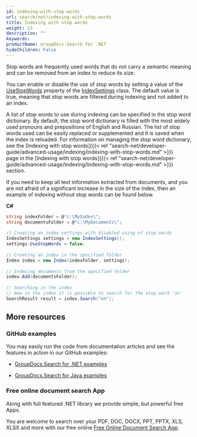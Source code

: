 ```yaml
---
id: indexing-with-stop-words
url: search/net/indexing-with-stop-words
title: Indexing with stop words
weight: 13
description: ""
keywords: 
productName: GroupDocs.Search for .NET
hideChildren: False
---
```

Stop words are frequently used words that do not carry a semantic meaning and can be removed from an index to reduce its size.

You can enable or disable the use of stop words by setting a value of the [UseStopWords](https://apireference.groupdocs.com/net/search/groupdocs.search/indexsettings/properties/usestopwords) property of the [IndexSettings](https://apireference.groupdocs.com/net/search/groupdocs.search/indexsettings) class. The default value is true, meaning that stop words are filtered during indexing and not added to an index.

A list of stop words to use during indexing can be specified in the stop word dictionary. By default, the stop word dictionary is filled with the most widely used pronouns and prepositions of English and Russian. The list of stop words used can be easily replaced or supplemented and it is saved when the index is reloaded. For information on managing the stop word dictionary, see the [Indexing with stop words]({{< ref "search-net/developer-guide/advanced-usage/indexing/indexing-with-stop-words.md" >}}) page in the [Indexing with stop words]({{< ref "search-net/developer-guide/advanced-usage/indexing/indexing-with-stop-words.md" >}}) section.

If you need to keep all text information extracted from documents, and you are not afraid of a significant increase in the size of the index, then an example of indexing without stop words can be found below.

**C#**

```csharp
string indexFolder = @"c:\MyIndex\";
string documentsFolder = @"c:\MyDocuments\";
 
// Creating an index settings with disabled using of stop words
IndexSettings settings = new IndexSettings();
settings.UseStopWords = false;
 
// Creating an index in the specified folder
Index index = new Index(indexFolder, settings);
 
// Indexing documents from the specified folder
index.Add(documentsFolder);
 
// Searching in the index
// Now in the index it is possible to search for the stop word 'on'
SearchResult result = index.Search("on");
```

## More resources

### GitHub examples

You may easily run the code from documentation articles and see the features in action in our GitHub examples:

*   [GroupDocs.Search for .NET examples](https://github.com/groupdocs-search/GroupDocs.Search-for-.NET)
    
*   [GroupDocs.Search for Java examples](https://github.com/groupdocs-search/GroupDocs.Search-for-Java)
    

### Free online document search App

Along with full featured .NET library we provide simple, but powerful free Apps.

You are welcome to search over your PDF, DOC, DOCX, PPT, PPTX, XLS, XLSX and more with our free online [Free Online Document Search App](https://products.groupdocs.app/search).
